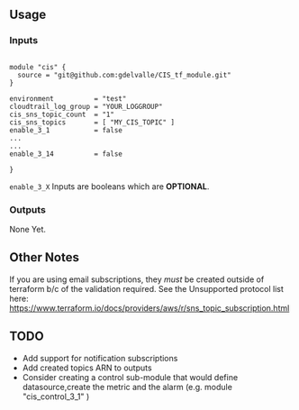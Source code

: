 ## Usage

### Inputs
```hcl

module "cis" {
  source = "git@github.com:gdelvalle/CIS_tf_module.git"
}

environment          = "test"
cloudtrail_log_group = "YOUR_LOGGROUP"
cis_sns_topic_count  = "1"
cis_sns_topics       = [ "MY_CIS_TOPIC" ]
enable_3_1           = false 
...
...
enable_3_14          = false

}
```
`enable_3_X` Inputs are booleans which are __OPTIONAL__.

### Outputs

None Yet.

## Other Notes

If you are using  email subscriptions, they _must_ be created outside of terraform b/c of the validation required.
See  the Unsupported protocol list here: https://www.terraform.io/docs/providers/aws/r/sns_topic_subscription.html


## TODO
- Add support for notification subscriptions
- Add created topics ARN to outputs
- Consider creating a control sub-module  that would define datasource,create the metric and the alarm (e.g. module "cis_control_3_1" ) 

